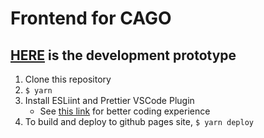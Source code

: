# Frontend for CAGO

## [HERE](https://cago-junction-2020-connected.github.io/CAGO-Frontend/) is the development prototype

1. Clone this repository
2. `$ yarn`
3. Install ESLiint and Prettier VSCode Plugin
   - See [this link](https://velog.io/@velopert/eslint-and-prettier-in-react) for better coding experience
4. To build and deploy to github pages site, `$ yarn deploy`
